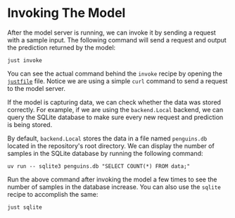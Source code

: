 # Invoking The Model

After the model server is running, we can invoke it by sending a request with a sample input. The following command will send a request and output the prediction returned by the model:

```shell
just invoke
```

You can see the actual command behind the `invoke` recipe by opening the [`justfile`](/justfile) file. Notice we are using a simple `curl` command to send a request to the model server.

If the model is capturing data, we can check whether the data was stored correctly. For example, if we are using the `backend.Local` backend, we can query the SQLite database to make sure every new request and prediction is being stored. 

By default, `backend.Local` stores the data in a file named `penguins.db` located in the repository's root directory. We can display the number of samples in the SQLite database by running the following command:

```shell
uv run -- sqlite3 penguins.db "SELECT COUNT(*) FROM data;"
```

Run the above command after invoking the model a few times to see the number of samples in the database increase. You can also use the `sqlite` recipe to accomplish the same:

```shell
just sqlite
```